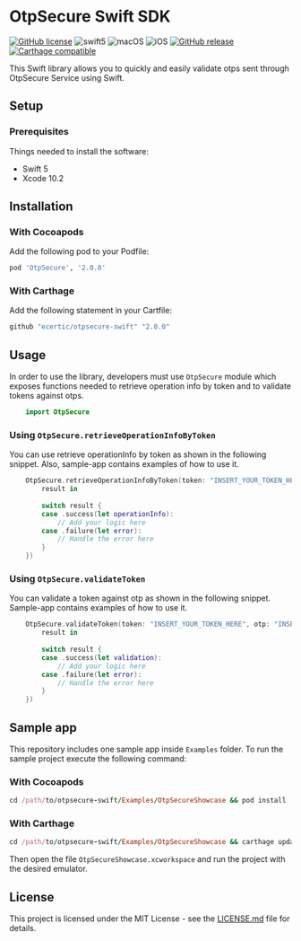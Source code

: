 # OtpSecure Swift SDK

[![GitHub license](https://img.shields.io/badge/license-MIT-lightgrey.svg)](https://raw.githubusercontent.com/ecertic/otpsecure-swift/master/LICENSE)
![swift5](https://img.shields.io/badge/swift-v5-green.svg)
![macOS](https://img.shields.io/badge/os-macOS-blue.svg)
![iOS](https://img.shields.io/badge/os-iOS-blue.svg)
[![GitHub release](https://img.shields.io/github/release/ecertic/otpsecure-swift.svg)](https://github.com/ecertic/otpsecure-swift/releases)
[![Carthage compatible](https://img.shields.io/badge/Carthage-compatible-4BC51D.svg?style=flat)](https://github.com/Carthage/Carthage)

This Swift library allows you to quickly and easily validate otps sent through OtpSecure Service using Swift.

## Setup

### Prerequisites

Things needed to install the software:

 - Swift 5
 - Xcode 10.2
 
 ## Installation

### With Cocoapods

Add the following pod to your Podfile:

```ruby
pod 'OtpSecure', '2.0.0'
```

### With Carthage

Add the following statement in your Cartfile:

```ruby
github "ecertic/otpsecure-swift" "2.0.0"
```

 ## Usage

In order to use the library, developers must use `OtpSecure` module which exposes functions needed to 
retrieve operation info by token and to validate tokens against otps.

```swift
	import OtpSecure
```

### Using `OtpSecure.retrieveOperationInfoByToken`

You can use retrieve operationInfo by token as shown in the following snippet. Also, sample-app 
contains examples of how to use it.


```swift
	OtpSecure.retrieveOperationInfoByToken(token: "INSERT_YOUR_TOKEN_HERE", completionHandler: {
	    result in
	    
	    switch result {
	    case .success(let operationInfo):
	    	// Add your logic here
	    case .failure(let error):
	        // Handle the error here
	    }
	})
```

### Using `OtpSecure.validateToken`

You can validate a token against otp as shown in the following snippet. Sample-app contains examples
 of how to use it.

```swift
	OtpSecure.validateToken(token: "INSERT_YOUR_TOKEN_HERE", otp: "INSERT_THE_OTP_HERE", completionHandler: {
	    result in
	    
	    switch result {
	    case .success(let validation):
	    	// Add your logic here
	    case .failure(let error):
	        // Handle the error here
	    }
	})
```

## Sample app

This repository includes one sample app inside `Examples` folder. To run the sample project execute the following command:

### With Cocoapods

```ruby
cd /path/to/otpsecure-swift/Examples/OtpSecureShowcase && pod install
```

### With Carthage
```ruby
cd /path/to/otpsecure-swift/Examples/OtpSecureShowcase && carthage update
```

Then open the file `OtpSecureShowcase.xcworkspace` and run the project with the desired emulator.

## License

This project is licensed under the MIT License - see the [LICENSE.md](https://raw.githubusercontent.com/ecertic/otpsecure-swift/master/LICENSE) file for details.

